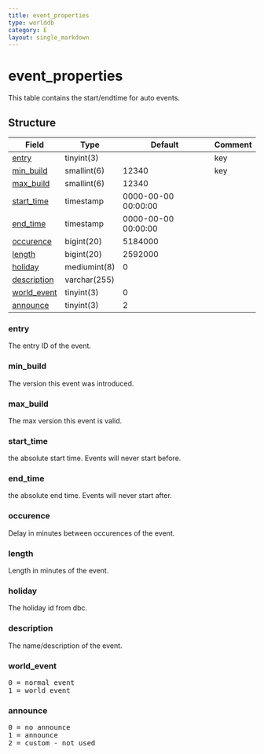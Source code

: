```yaml
---
title: event_properties
type: worlddb
category: E
layout: single_markdown
---
```


# event_properties
This table contains the start/endtime for auto events.

## Structure

Field                       | Type         | Default             | Comment
--------------------------- | ------------ | ------------------- | -------
[entry](#entry)             | tinyint(3)   |                     | key
[min_build](#min_build)     | smallint(6)  | 12340               | key
[max_build](#max_build)     | smallint(6)  | 12340               |
[start_time](#start_time)   | timestamp    | 0000-00-00 00:00:00 |        
[end_time](#end_time)       | timestamp    | 0000-00-00 00:00:00 |        
[occurence](#occurence)     | bigint(20)   | 5184000             |        
[length](#length)           | bigint(20)   | 2592000             |        
[holiday](#holiday)         | mediumint(8) | 0                   |        
[description](#description) | varchar(255) |                     |        
[world_event](#world_event) | tinyint(3)   | 0                   |        
[announce](#announce)       | tinyint(3)   | 2                   |        

### entry

The entry ID of the event.

### min_build

The version this event was introduced.

### max_build

The max version this event is valid.

### start_time

the absolute start time. Events will never start before.

### end_time

the absolute end time. Events will never start after.

### occurence

Delay in minutes between occurences of the event.

### length

Length in minutes of the event.

### holiday

The holiday id from dbc.

### description

The name/description of the event.

### world_event

<pre>
0 = normal event
1 = world event
</pre>

### announce

<pre>
0 = no announce
1 = announce
2 = custom - not used
</pre>